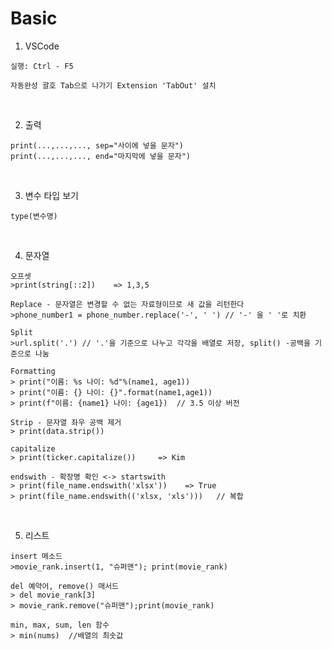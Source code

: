 Basic
=======

1. VSCode

`실행: Ctrl - F5`

`자동완성 괄호 Tab으로 나가기 Extension 'TabOut' 설치`

<br>

2. 출력

```
print(...,...,..., sep="사이에 넣을 문자")
print(...,...,..., end="마지막에 넣을 문자")

```

<br>

3. 변수 타입 보기

`type(변수명)`

<br>

4. 문자열

```
오프셋
>print(string[::2])    => 1,3,5

Replace - 문자열은 변경할 수 없는 자료형이므로 새 값을 리턴한다
>phone_number1 = phone_number.replace('-', ' ') // '-' 을 ' '로 치환

Split 
>url.split('.') // '.'을 기준으로 나누고 각각을 배열로 저장, split() -공백을 기준으로 나눔

Formatting
> print("이름: %s 나이: %d"%(name1, age1))
> print("이름: {} 나이: {}".format(name1,age1))
> print(f"이름: {name1} 나이: {age1})  // 3.5 이상 버전

Strip - 문자열 좌우 공백 제거
> print(data.strip())

capitalize
> print(ticker.capitalize())     => Kim

endswith - 확장명 확인 <-> startswith
> print(file_name.endswith('xlsx'))    => True
> print(file_name.endswith(('xlsx, 'xls')))   // 복합

```
<br>

5. 리스트

```
insert 메소드
>movie_rank.insert(1, "슈퍼맨"); print(movie_rank)

del 예약어, remove() 매서드
> del movie_rank[3]
> movie_rank.remove("슈퍼맨");print(movie_rank)

min, max, sum, len 함수
> min(nums)  //배열의 최솟값



```


